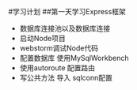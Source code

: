 #学习计划
##第一天学习Express框架
* 数据库连接池以及数据库连接
* 启动Node项目
* webstorm调试Node代码
* 配置数据库  使用MySqlWorkbench  
* 使用autoroute 配置路由  
* 写公共方法 导入 sqlconn配置
